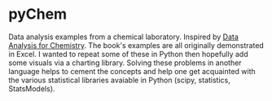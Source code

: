# pyChem
Data analysis examples from a chemical laboratory.  Inspired by [Data Analysis for Chemistry](https://www.amazon.com/Data-Analysis-Chemistry-Introductory-Laboratory/dp/0195162110).  The book's examples are all originally demonstrated in Excel.  I wanted to repeat some of these in Python then hopefully add some visuals via a charting library.  Solving these problems in another language helps to cement the concepts and help one get acquainted with the various statistical libraries avaiable in Python (scipy, statistics, StatsModels).
